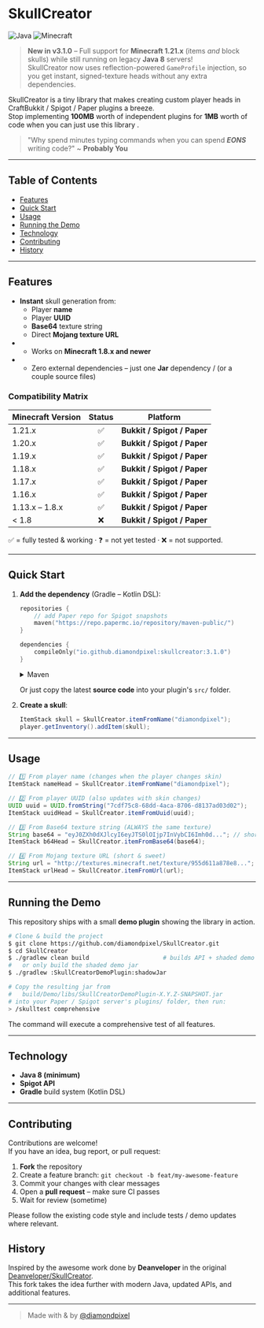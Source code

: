 # SkullCreator

![Java](https://img.shields.io/badge/language-Java%208-blue)
![Minecraft](https://img.shields.io/badge/MC-1.8%2B-green)

> **New in v3.1.0** – Full support for **Minecraft 1.21.x** (items *and* block skulls) while
> still running on legacy **Java 8** servers!  
> SkullCreator now uses reflection-powered `GameProfile` injection, so you get
> instant, signed-texture heads without any extra dependencies.

SkullCreator is a tiny library that makes creating custom player heads in CraftBukkit / Spigot / Paper plugins a breeze.  
Stop implementing **100MB** worth of independent plugins for **1MB** worth of code when you can just use this library .

> "Why spend minutes typing commands when you can spend _**EONS**_ writing code?" ~ **Probably You**

---

## Table of Contents
- [Features](#features)
- [Quick Start](#quick-start)
- [Usage](#usage)
- [Running the Demo](#running-the-demo)
- [Technology](#technology)
- [Contributing](#contributing)
- [History](#history)

---

## Features
- **Instant** skull generation from:
  - Player **name**
  - Player **UUID**
  - **Base64** texture string
  - Direct **Mojang texture URL**
- + Works on **Minecraft 1.8.x and newer** 
- + Zero external dependencies – just one **Jar** dependency / (or a couple source files)

### Compatibility Matrix

| Minecraft Version | Status | Platform |
|-------------------|:------:|:--------:|
| 1.21.x            | ✅ |**Bukkit / Spigot / Paper**
| 1.20.x            | ✅ |**Bukkit / Spigot / Paper**
| 1.19.x            | ✅ |**Bukkit / Spigot / Paper**
| 1.18.x            | ✅ |**Bukkit / Spigot / Paper**
| 1.17.x            | ✅ |**Bukkit / Spigot / Paper**
| 1.16.x            | ✅ |**Bukkit / Spigot / Paper**
| 1.13.x – 1.8.x    | ✅ |**Bukkit / Spigot / Paper**
| < 1.8             | ❌ |**Bukkit / Spigot / Paper**

✅ = fully tested & working · ❓ = not yet tested · ❌ = not supported.

---

## Quick Start
1. **Add the dependency** (Gradle – Kotlin DSL):

   ```kotlin
   repositories {
       // add Paper repo for Spigot snapshots
       maven("https://repo.papermc.io/repository/maven-public/")
   }

   dependencies {
       compileOnly("io.github.diamondpixel:skullcreator:3.1.0")
   }
   ```

   <details>
   <summary>Maven</summary>

   ```xml
   <dependency>
       <groupId>io.github.diamondpixel</groupId>
       <artifactId>skullcreator</artifactId>
       <version>3.1.0</version>
       <scope>compile</scope>
   </dependency>
   ```
   </details>

   Or just copy the latest **source code** into your plugin's `src/` folder.

2. **Create a skull**:

   ```java
   ItemStack skull = SkullCreator.itemFromName("diamondpixel");
   player.getInventory().addItem(skull);
   ```

---

## Usage
```java
// 1️⃣ From player name (changes when the player changes skin)
ItemStack nameHead = SkullCreator.itemFromName("diamondpixel");

// 2️⃣ From player UUID (also updates with skin changes)
UUID uuid = UUID.fromString("7cdf75c8-68dd-4aca-8706-d8137ad03d02");
ItemStack uuidHead = SkullCreator.itemFromUuid(uuid);

// 3️⃣ From Base64 texture string (ALWAYS the same texture)
String base64 = "eyJ0ZXh0dXJlcyI6eyJTS0lOIjp7InVybCI6Imh0d..."; // shortened
ItemStack b64Head = SkullCreator.itemFromBase64(base64);

// 4️⃣ From Mojang texture URL (short & sweet)
String url = "http://textures.minecraft.net/texture/955d611a878e8...";
ItemStack urlHead = SkullCreator.itemFromUrl(url);
```

---

## Running the Demo
This repository ships with a small **demo plugin** showing the library in action.

```bash
# Clone & build the project
$ git clone https://github.com/diamondpixel/SkullCreator.git
$ cd SkullCreator
$ ./gradlew clean build                     # builds API + shaded demo jar
#   or only build the shaded demo jar
$ ./gradlew :SkullCreatorDemoPlugin:shadowJar

# Copy the resulting jar from
#   build/Demo/libs/SkullCreatorDemoPlugin-X.Y.Z-SNAPSHOT.jar
# into your Paper / Spigot server's plugins/ folder, then run:
> /skulltest comprehensive
```
The command will execute a comprehensive test of all features.


---

## Technology
- **Java 8 (minimum)**
- **Spigot API**
- **Gradle** build system (Kotlin DSL)

---

## Contributing
Contributions are welcome!  
If you have an idea, bug report, or pull request:
1. **Fork** the repository
2. Create a feature branch: `git checkout -b feat/my-awesome-feature`
3. Commit your changes with clear messages
4. Open a **pull request** – make sure CI passes
5. Wait for review (sometime)

Please follow the existing code style and include tests / demo updates where relevant.

## History
Inspired by the awesome work done by **Deanveloper** in the original
[Deanveloper/SkullCreator](https://github.com/Deanveloper/SkullCreator).  
This fork takes the idea further with modern Java, updated APIs, and additional
features.

---

> Made with  &  by [@diamondpixel](https://github.com/diamondpixel)
